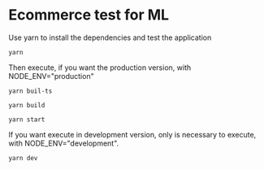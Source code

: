 # Ecommerce test for ML

Use yarn to install the dependencies and test the application

`yarn`

Then execute, if you want the production version, with NODE_ENV="production"

`yarn buil-ts`

`yarn build`

`yarn start`


If you want execute in development version, only is necessary to execute, with NODE_ENV="development".

`yarn dev`
